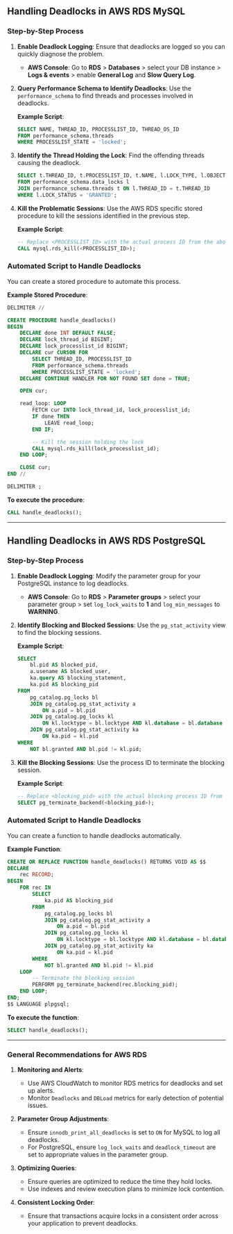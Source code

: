 
## **Handling Deadlocks in AWS RDS MySQL**

### **Step-by-Step Process**

1. **Enable Deadlock Logging**: Ensure that deadlocks are logged so you can quickly diagnose the problem.
    - **AWS Console**: Go to **RDS** > **Databases** > select your DB instance > **Logs & events** > enable **General Log** and **Slow Query Log**.
      
2. **Query Performance Schema to Identify Deadlocks**:
    Use the `performance_schema` to find threads and processes involved in deadlocks.

    **Example Script**:
    ```sql
    SELECT NAME, THREAD_ID, PROCESSLIST_ID, THREAD_OS_ID
    FROM performance_schema.threads
    WHERE PROCESSLIST_STATE = 'locked';
    ```

3. **Identify the Thread Holding the Lock**:
    Find the offending threads causing the deadlock.
    ```sql
    SELECT t.THREAD_ID, t.PROCESSLIST_ID, t.NAME, l.LOCK_TYPE, l.OBJECT_SCHEMA, l.OBJECT_NAME
    FROM performance_schema.data_locks l
    JOIN performance_schema.threads t ON l.THREAD_ID = t.THREAD_ID
    WHERE l.LOCK_STATUS = 'GRANTED';
    ```

4. **Kill the Problematic Sessions**:
    Use the AWS RDS specific stored procedure to kill the sessions identified in the previous step.

    **Example Script**:
    ```sql
    -- Replace <PROCESSLIST_ID> with the actual process ID from the above query.
    CALL mysql.rds_kill(<PROCESSLIST_ID>);
    ```

### **Automated Script to Handle Deadlocks**

You can create a stored procedure to automate this process.

**Example Stored Procedure**:
```sql
DELIMITER //

CREATE PROCEDURE handle_deadlocks()
BEGIN
    DECLARE done INT DEFAULT FALSE;
    DECLARE lock_thread_id BIGINT;
    DECLARE lock_processlist_id BIGINT;
    DECLARE cur CURSOR FOR 
        SELECT THREAD_ID, PROCESSLIST_ID 
        FROM performance_schema.threads 
        WHERE PROCESSLIST_STATE = 'locked';
    DECLARE CONTINUE HANDLER FOR NOT FOUND SET done = TRUE;

    OPEN cur;

    read_loop: LOOP
        FETCH cur INTO lock_thread_id, lock_processlist_id;
        IF done THEN
            LEAVE read_loop;
        END IF;

        -- Kill the session holding the lock
        CALL mysql.rds_kill(lock_processlist_id);
    END LOOP;

    CLOSE cur;
END //

DELIMITER ;
```

**To execute the procedure**:
```sql
CALL handle_deadlocks();
```

---

## **Handling Deadlocks in AWS RDS PostgreSQL**

### **Step-by-Step Process**

1. **Enable Deadlock Logging**:
    Modify the parameter group for your PostgreSQL instance to log deadlocks.
    - **AWS Console**: Go to **RDS** > **Parameter groups** > select your parameter group > set `log_lock_waits` to **1** and `log_min_messages` to **WARNING**.

2. **Identify Blocking and Blocked Sessions**:
    Use the `pg_stat_activity` view to find the blocking sessions.

    **Example Script**:
    ```sql
    SELECT
        bl.pid AS blocked_pid,
        a.usename AS blocked_user,
        ka.query AS blocking_statement,
        ka.pid AS blocking_pid
    FROM
        pg_catalog.pg_locks bl
        JOIN pg_catalog.pg_stat_activity a
            ON a.pid = bl.pid
        JOIN pg_catalog.pg_locks kl
            ON kl.locktype = bl.locktype AND kl.database = bl.database AND kl.relation = bl.relation
        JOIN pg_catalog.pg_stat_activity ka
            ON ka.pid = kl.pid
    WHERE
        NOT bl.granted AND bl.pid != kl.pid;
    ```

3. **Kill the Blocking Sessions**:
    Use the process ID to terminate the blocking session.

    **Example Script**:
    ```sql
    -- Replace <blocking_pid> with the actual blocking process ID from the above query.
    SELECT pg_terminate_backend(<blocking_pid>);
    ```

### **Automated Script to Handle Deadlocks**

You can create a function to handle deadlocks automatically.

**Example Function**:
```sql
CREATE OR REPLACE FUNCTION handle_deadlocks() RETURNS VOID AS $$
DECLARE
    rec RECORD;
BEGIN
    FOR rec IN
        SELECT
            ka.pid AS blocking_pid
        FROM
            pg_catalog.pg_locks bl
            JOIN pg_catalog.pg_stat_activity a
                ON a.pid = bl.pid
            JOIN pg_catalog.pg_locks kl
                ON kl.locktype = bl.locktype AND kl.database = bl.database AND kl.relation = bl.relation
            JOIN pg_catalog.pg_stat_activity ka
                ON ka.pid = kl.pid
        WHERE
            NOT bl.granted AND bl.pid != kl.pid
    LOOP
        -- Terminate the blocking session
        PERFORM pg_terminate_backend(rec.blocking_pid);
    END LOOP;
END;
$$ LANGUAGE plpgsql;
```

**To execute the function**:
```sql
SELECT handle_deadlocks();
```

---

### **General Recommendations for AWS RDS**

1. **Monitoring and Alerts**:
    - Use AWS CloudWatch to monitor RDS metrics for deadlocks and set up alerts.
    - Monitor `Deadlocks` and `DBLoad` metrics for early detection of potential issues.

2. **Parameter Group Adjustments**:
    - Ensure `innodb_print_all_deadlocks` is set to `ON` for MySQL to log all deadlocks.
    - For PostgreSQL, ensure `log_lock_waits` and `deadlock_timeout` are set to appropriate values in the parameter group.

3. **Optimizing Queries**:
    - Ensure queries are optimized to reduce the time they hold locks.
    - Use indexes and review execution plans to minimize lock contention.

4. **Consistent Locking Order**:
    - Ensure that transactions acquire locks in a consistent order across your application to prevent deadlocks.
